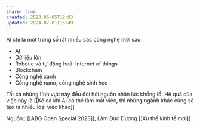 ```yaml
---
share: true
created: 2023-06-05T12:03
updated: 2024-07-01T15:49
---
```

AI chỉ là một trong số rất nhiều các công nghệ mới sau:
- AI
- Dữ liệu lớn
- Robotic và tự động hoá. Internet of things
- Blockchain
- Công nghệ xanh
- Công nghệ nano, công nghệ sinh học

Tất cả những lĩnh vực này đều đòi hỏi nguồn nhân lực khổng lồ. Hệ quả của việc này là [[Kể cả khi AI có thể làm mất việc, thì những ngành khác cũng sẽ tạo ra nhiều loại việc khác]]

Nguồn:: [[ABG Open Special 2023]], Lâm Đức Dương
[[Xu thế kinh tế mới]]
